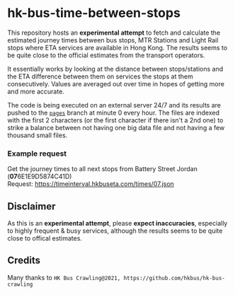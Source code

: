 # hk-bus-time-between-stops
 
This repository hosts an **experimental attempt** to fetch and calculate the estimated journey times between bus stops, MTR Stations and Light Rail stops where ETA services are available in Hong Kong. The results seems to be quite close to the official estimates from the transport operators.

It essentially works by looking at the distance between stops/stations and the ETA difference between them on services the stops at them consecutively. Values are averaged out over time in hopes of getting more and more accurate.

The code is being executed on an external server 24/7 and its results are pushed to the [`pages`](https://github.com/LOOHP/hk-bus-time-between-stops/tree/pages) branch at minute 0 every hour. The files are indexed with the first 2 characters (or the first character if there isn't a 2nd one) to strike a balance between not having one big data file and not having a few thousand small files.

### Example request
Get the journey times to all next stops from Battery Street Jordan (**07**6E1E9D5874C41D)<br>
Request: https://timeinterval.hkbuseta.com/times/07.json

## Disclaimer
As this is an **experimental attempt**, please **expect inaccuracies**, especially to highly frequent & busy services, although the results seems to be quite close to offical estimates.

## Credits
Many thanks to `HK Bus Crawling@2021, https://github.com/hkbus/hk-bus-crawling`
